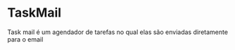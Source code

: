 # TaskMail

Task mail é um agendador de tarefas no qual elas são enviadas diretamente para o email

